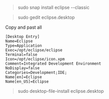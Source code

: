 > sudo snap install eclipse --classic

> sudo gedit eclipse.desktop

Copy and past all 

```
[Desktop Entry]
Name=Eclipse
Type=Application
Exec=/opt/eclipse/eclipse
Terminal=false
Icon=/opt/eclipse/icon.xpm
Comment=Integrated Development Environment
NoDisplay=false
Categories=Development;IDE;
Name[en]=Eclipse
Name[en_US]=Eclipse

```

> sudo desktop-file-install eclipse.desktop
